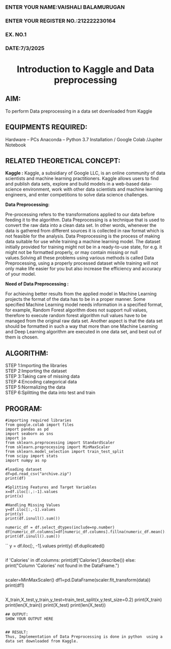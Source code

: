 <H3>ENTER YOUR NAME:VAISHALI BALAMURUGAN</H3>
<H3>ENTER YOUR REGISTER NO.:212222230164</H3>
<H3>EX. NO.1</H3>
<H3>DATE:7/3/2025</H3>
<H1 ALIGN =CENTER> Introduction to Kaggle and Data preprocessing</H1>

## AIM:

To perform Data preprocessing in a data set downloaded from Kaggle

## EQUIPMENTS REQUIRED:
Hardware – PCs
Anaconda – Python 3.7 Installation / Google Colab /Jupiter Notebook

## RELATED THEORETICAL CONCEPT:

**Kaggle :**
Kaggle, a subsidiary of Google LLC, is an online community of data scientists and machine learning practitioners. Kaggle allows users to find and publish data sets, explore and build models in a web-based data-science environment, work with other data scientists and machine learning engineers, and enter competitions to solve data science challenges.

**Data Preprocessing:**

Pre-processing refers to the transformations applied to our data before feeding it to the algorithm. Data Preprocessing is a technique that is used to convert the raw data into a clean data set. In other words, whenever the data is gathered from different sources it is collected in raw format which is not feasible for the analysis.
Data Preprocessing is the process of making data suitable for use while training a machine learning model. The dataset initially provided for training might not be in a ready-to-use state, for e.g. it might not be formatted properly, or may contain missing or null values.Solving all these problems using various methods is called Data Preprocessing, using a properly processed dataset while training will not only make life easier for you but also increase the efficiency and accuracy of your model.

**Need of Data Preprocessing :**

For achieving better results from the applied model in Machine Learning projects the format of the data has to be in a proper manner. Some specified Machine Learning model needs information in a specified format, for example, Random Forest algorithm does not support null values, therefore to execute random forest algorithm null values have to be managed from the original raw data set.
Another aspect is that the data set should be formatted in such a way that more than one Machine Learning and Deep Learning algorithm are executed in one data set, and best out of them is chosen.


## ALGORITHM:
STEP 1:Importing the libraries<BR>
STEP 2:Importing the dataset<BR>
STEP 3:Taking care of missing data<BR>
STEP 4:Encoding categorical data<BR>
STEP 5:Normalizing the data<BR>
STEP 6:Splitting the data into test and train<BR>

##  PROGRAM:
```
#importing required libraries
from google.colab import files
import pandas as pd
import seaborn as sns
import io
from sklearn.preprocessing import StandardScaler
from sklearn.preprocessing import MinMaxScaler
from sklearn.model_selection import train_test_split
from scipy import stats
import numpy as np
```
```
#loading dataset
df=pd.read_csv("archive.zip")
print(df)
```
```
#Splitting Features and Target Variables
x=df.iloc[:,:-1].values
print(x)
```
```
#Handling Missing Values
y=df.iloc[:,-1].values
print(y)
print(df.isnull().sum())
```
```
numeric_df = df.select_dtypes(include=np.number)
df[numeric_df.columns]=df[numeric_df.columns].fillna(numeric_df.mean().round(1))
print(df.isnull().sum())
```
``
y = df.iloc[:, -1].values
print(y)
df.duplicated()
```
```
if 'Calories' in df.columns:
  print(df['Calories'].describe())
else:
  print("Column 'Calories' not found in the DataFrame.")
```
```
scaler=MinMaxScaler()
df1=pd.DataFrame(scaler.fit_transform(data))
print(df1)
```
```
X_train,X_test,y_train,y_test=train_test_split(x,y,test_size=0.2)
print(X_train)
print(len(X_train))
print(X_test)
print(len(X_test))
```
## OUTPUT:
SHOW YOUR OUTPUT HERE


## RESULT:
Thus, Implementation of Data Preprocessing is done in python  using a data set downloaded from Kaggle.


